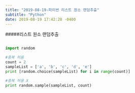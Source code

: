 ```yaml
---
title: "2019-08-19-파이썬 리스트 원소 랜덤추출"
subtitle: "Python"
date: 2019-08-19 17:42:28 -0400
---
```


#####리스트 원소 랜덤추출

```Python

import random

#중복 허용
count = 2
sampleList = ['a', 'b', 'c', 'd', 'e']
print [random.choice(sampleList) for i in range(count)]

#중복 허용 X
print random.sample(sampleList, count)

```
